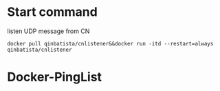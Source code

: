 # Start command
listen UDP message from CN
```
docker pull qinbatista/cnlistener&&docker run -itd --restart=always qinbatista/cnlistener
```
# Docker-PingList
